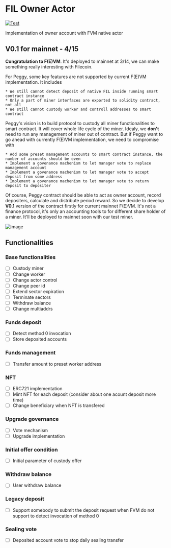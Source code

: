 # FIL Owner Actor

[![Test](https://github.com/NpoolFilecoin/fevm-owner-actor/actions/workflows/test.yml/badge.svg?branch=master)](https://github.com/NpoolFilecoin/fevm-owner-actor/actions/workflows/test.yml)

Implementation of owner account with FVM native actor

## V0.1 for mainnet - 4/15
**Congratulation to F(E)VM**. It's deployed to mainnet at 3/14, we can make something really interesting with Filecoin.

For Peggy, some key features are not supported by current F(E)VM implementation. It includes
```
* We still cannot detect deposit of native FIL inside running smart contract instance
* Only a part of miner interfaces are exported to solidity contract, not all
* We still cannot custody worker and controll addresses to smart contract
```

Peggy's vision is to build protocol to custody all miner functionalities to smart contract. It will cover whole life cycle of the miner. Idealy, we **don't** need to run any management of miner out of contract. But if Peggy want to go ahead with currently F(E)VM implementation, we need to compromise with
```
* Add some preset management accounts to smart contract instance, the number of accounts should be even
* Implement a govenance machenism to let manager vote to replace management account
* Implement a govenance machenism to let manager vote to accept deposit from some address
* Implement a govenance machenism to let manager vote to return deposit to depositer
```

Of course, Peggy contract should be able to act as owner account, record depositers, calculate and distribute period reward. So we decide to develop **V0.1** version of the contract firstly for current mainnet F(E)VM. It's not a finance protocol, it's only an accounting tools to for different share holder of a miner. It'll be deployed to mainnet soon with our test miner.

![image](https://user-images.githubusercontent.com/13128505/228171389-25cc68cf-c3a0-468f-8631-453ea6cabbf8.png)

## Functionalities
### Base functionalities
- [ ] Custody miner
- [ ] Change worker
- [ ] Change actor control
- [ ] Change peer id
- [ ] Extend sector expiration
- [ ] Terminate sectors
- [ ] Withdraw balance
- [ ] Change multiaddrs

### Funds deposit
- [ ] Detect method 0 invocation
- [ ] Store deposited accounts

### Funds management
- [ ] Transfer amount to preset worker address

### NFT
- [ ] ERC721 implementation
- [ ] Mint NFT for each deposit (consider about one acount deposit more time)
- [ ] Change beneficiary when NFT is transfered

### Upgrade governance
- [ ] Vote mechanism
- [ ] Upgrade implementation

### Initial offer condition
- [ ] Initial parameter of custody offer

### Withdraw balance
- [ ] User withdraw balance

### Legacy deposit
- [ ] Support somebody to submit the deposit request when FVM do not support to detect invocation of method 0

### Sealing vote
- [ ] Deposited account vote to stop daily sealing transfer
